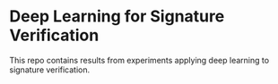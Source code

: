 # Deep Learning for Signature Verification

This repo contains results from experiments applying deep learning to signature verification.

